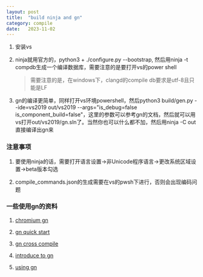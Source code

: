 ```yaml
---
layout: post
title:  "build ninja and gn"
category: compile
date:   2023-11-02
---
```


1. 安装vs

2. ninja就用官方的，python3 + ./configure.py --bootstrap, 然后用ninja -t compdb生成一个编译数据库，需要注意的是要打开vs的power shell
    > 需要注意的是，在windows下，clangd的compile db要求是utf-8且只能是LF

3. gn的编译更简单，同样打开vs环境powershell，然后python3 build/gen.py --ide=vs2019 out/vs2019 --args="is_debug=false is_component_build=false"，这里的参数可以参考gn的文档，然后就可以用vs打开out/vs2019/gn.sln了。当然你也可以什么都不加，然后用ninja -C out直接编译出gn来

### 注意事项

1. 要使用ninja的话，需要打开语言设置->非Unicode程序语言->更改系统区域设置->beta版本勾选

2. compile_commands.json的生成需要在vs的pwsh下进行，否则会出现编码问题


### 一些使用gn的资料

1. [chromium gn](https://chromium.googlesource.com/chromium/src/tools/gn/+/48062805e19b4697c5fbd926dc649c78b6aaa138/docs/language.md)

2. [gn quick start](https://gn.googlesource.com/gn/+/main/docs/quick_start.md)

3. [gn cross compile](https://gn.googlesource.com/gn/+/main/docs/cross_compiles.md)

4. [introduce to gn](https://www.topcoder.com/thrive/articles/Introduction%20to%20Build%20Tools%20GN%20&%20Ninja)

5. [using gn](https://docs.google.com/presentation/d/15Zwb53JcncHfEwHpnG_PoIbbzQ3GQi_cpujYwbpcbZo/htmlpresent)
